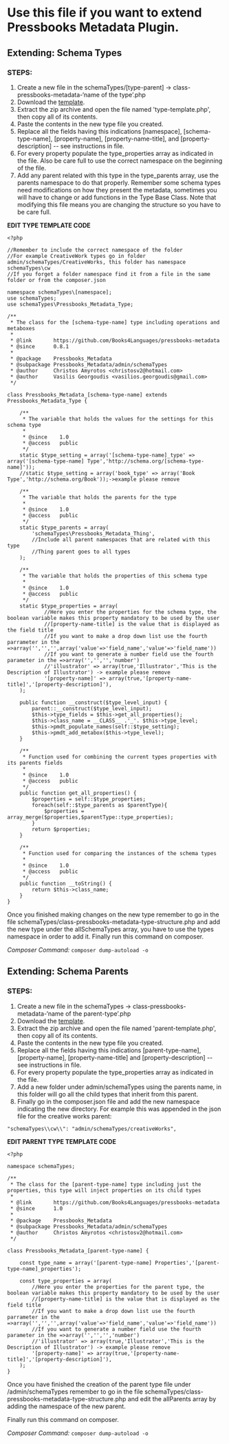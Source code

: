 # Use this file if you want to extend Pressbooks Metadata Plugin.
## Extending: Schema Types
### STEPS:

1.	Create a new file in the schemaTypes/[type-parent] -> class-pressbooks-metadata-‘name of the type’.php
2.	Download the [template](https://github.com/Books4Languages/pressbooks-metadata/blob/christos/docs/schema_type_template.zip).
3.  Extract the zip archive and open the file named 'type-template.php', then copy all of its contents.
4.  Paste the contents in the new type file you created.
5.  Replace all the fields having this indications [namespace], [schema-type-name], [property-name], [property-name-title], and [property-description] -- see instructions in file.
6.  For every property populate the type_properties array as indicated in the file. Also be care full to use the correct namespace on the beginning of the file.
7.  Add any parent related with this type in the type_parents array, use the parents namespace to do that properly.
Remember some schema types need modifications on how they present the metadata,
sometimes you will have to change or add functions in the Type Base Class. Note that modifying this file means you are changing the
structure so you have to be care full.

**EDIT TYPE TEMPLATE CODE**
```
<?php

//Remember to include the correct namespace of the folder
//For example CreativeWork types go in folder admin/schemaTypes/CreativeWorks, this folder has namespace schemaTypes\cw
//If you forget a folder namespace find it from a file in the same folder or from the composer.json

namespace schemaTypes\[namespace];
use schemaTypes;
use schemaTypes\Pressbooks_Metadata_Type;

/**
 * The class for the [schema-type-name] type including operations and metaboxes
 *
 * @link       https://github.com/Books4Languages/pressbooks-metadata
 * @since      0.8.1
 *
 * @package    Pressbooks_Metadata
 * @subpackage Pressbooks_Metadata/admin/schemaTypes
 * @author     Christos Amyrotos <christosv2@hotmail.com>
 * @author     Vasilis Georgoudis <vasilios.georgoudis@gmail.com>
 */

class Pressbooks_Metadata_[schema-type-name] extends Pressbooks_Metadata_Type {

	/**
	 * The variable that holds the values for the settings for this schema type
	 *
	 * @since    1.0
	 * @access   public
	 */
	static $type_setting = array('[schema-type-name]_type' => array('[schema-type-name] Type','http://schema.org/[schema-type-name]'));
	//static $type_setting = array('book_type' => array('Book Type','http://schema.org/Book'));->example please remove

	/**
	 * The variable that holds the parents for the type
	 *
	 * @since    1.0
	 * @access   public
	 */
	static $type_parents = array(
		'schemaTypes\Pressbooks_Metadata_Thing',
		//Include all parent namespaces that are related with this type
		//Thing parent goes to all types
	);

	/**
	 * The variable that holds the properties of this schema type
	 *
	 * @since    1.0
	 * @access   public
	 */
	static $type_properties = array(
            //Here you enter the properties for the schema type, the boolean variable makes this property mandatory to be used by the user
            //[property-name-title] is the value that is displayed as the field title
            //If you want to make a drop down list use the fourth parrameter in the =>array('','','',array('value'=>'field_name','value'=>'field_name'))
            //If you want to generate a number field use the fourth parameter in the =>array('','','','number')
            //'illustrator' => array(true,'Illustrator','This is the Description of Illustrator') -> example please remove
            '[property-name]' => array(true,'[property-name-title]','[property-description]'),
	);

	public function __construct($type_level_input) {
		parent::__construct($type_level_input);
		$this->type_fields = $this->get_all_properties();
		$this->class_name = __CLASS__ .'_'. $this->type_level;
		$this->pmdt_populate_names(self::$type_setting);
		$this->pmdt_add_metabox($this->type_level);
	}

	/**
	 * Function used for combining the current types properties with its parents fields
	 *
	 * @since    1.0
	 * @access   public
	 */
	public function get_all_properties() {
		$properties = self::$type_properties;
		foreach(self::$type_parents as $parentType){
			$properties = array_merge($properties,$parentType::type_properties);
		}
		return $properties;
	}

	/**
	 * Function used for comparing the instances of the schema types
	 *
	 * @since    1.0
	 * @access   public
	 */
	public function __toString() {
		return $this->class_name;
	}
}
```
Once you finished making changes on the new type remember to go in the file schemaTypes/class-pressbooks-metadata-type-structure.php
and add the new type under the allSchemaTypes array, you have to use the types namespace in order to add it.
Finally run this command on composer.

*Composer Command:*
```composer dump-autoload -o```

## Extending: Schema Parents
### STEPS:
1.	Create a new file in the schemaTypes -> class-pressbooks-metadata-‘name of the parent-type’.php
2.	Download the [template](https://github.com/Books4Languages/pressbooks-metadata/blob/christos/docs/schema_type_template.zip).
3.  Extract the zip archive and open the file named 'parent-template.php', then copy all of its contents.
4.  Paste the contents in the new type file you created.
5.  Replace all the fields having this indications [parent-type-name], [property-name], [property-name-title] and [property-description] -- see instructions in file.
6.  For every property populate the type_properties array as indicated in the file.
7.  Add a new folder under admin/schemaTypes using the parents name, in this folder will go all the child types that inherit from this parent.
8.  Finally go in the composer.json file and add the new namespace indicating the new directory. 
For example this was appended in the json file for the creative works parent:
```
"schemaTypes\\cw\\": "admin/schemaTypes/creativeWorks",
```

**EDIT PARENT TYPE TEMPLATE CODE**
```
<?php

namespace schemaTypes;

/**
 * The class for the [parent-type-name] type including just the properties, this type will inject properties on its child types
 *
 * @link       https://github.com/Books4Languages/pressbooks-metadata
 * @since      1.0
 *
 * @package    Pressbooks_Metadata
 * @subpackage Pressbooks_Metadata/admin/schemaTypes
 * @author     Christos Amyrotos <christosv2@hotmail.com>
 */

class Pressbooks_Metadata_[parent-type-name] {

	const type_name = array('[parent-type-name] Properties','[parent-type-name]_properties');

	const type_properties = array(
		//Here you enter the properties for the parent type, the boolean variable makes this property mandatory to be used by the user
		//[property-name-title] is the value that is displayed as the field title
		//If you want to make a drop down list use the fourth parrameter in the =>array('','','',array('value'=>'field_name','value'=>'field_name'))
		//If you want to generate a number field use the fourth parameter in the =>array('','','','number')
		//'illustrator' => array(true,'Illustrator','This is the Description of Illustrator') -> example please remove
		'[property-name]' => array(true,'[property-name-title]','[property-description]'),
	);
}
```

Once you have finished the creation of the parent type file under /admin/schemaTypes remember to go in the file schemaTypes/class-pressbooks-metadata-type-structure.php
and edit the allParents array by adding the namespace of the new parent.

Finally run this command on composer.

*Composer Command:*
```composer dump-autoload -o```
